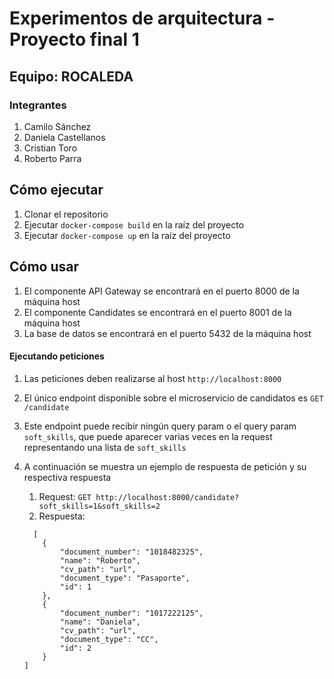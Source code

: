 # Experimentos de arquitectura - Proyecto final 1
## Equipo: ROCALEDA

### Integrantes
1. Camilo Sánchez
2. Daniela Castellanos
3. Cristian Toro
4. Roberto Parra


## Cómo ejecutar

1. Clonar el repositorio
2. Ejecutar `docker-compose build` en la raíz del proyecto
3. Ejecutar `docker-compose up` en la raíz del proyecto
  

## Cómo usar
1. El componente API Gateway se encontrará en el puerto 8000 de la máquina host
2. El componente Candidates se encontrará en el puerto 8001 de la máquina host
3. La base de datos se encontrará en el puerto 5432 de la máquina host

#### Ejecutando peticiones
1. Las peticiones deben realizarse al host `http://localhost:8000`
2. El único endpoint disponible sobre el microservicio de candidatos es `GET /candidate`
3. Este endpoint puede recibir ningún query param o el query param `soft_skills`, que puede aparecer varias veces en la request representando una lista de `soft_skills`
4. A continuación se muestra un ejemplo de respuesta de petición y su respectiva respuesta
   1. Request: `GET http://localhost:8000/candidate?soft_skills=1&soft_skills=2`
   2. Respuesta: 

    ```
      [
        {
            "document_number": "1018482325",
            "name": "Roberto",
            "cv_path": "url",
            "document_type": "Pasaporte",
            "id": 1
        },
        {
            "document_number": "1017222125",
            "name": "Daniela",
            "cv_path": "url",
            "document_type": "CC",
            "id": 2
        }
    ]
    ```
